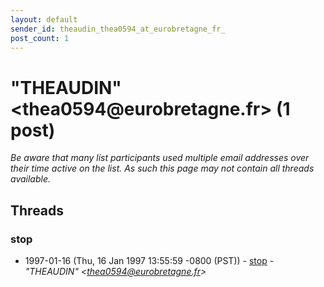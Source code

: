```yaml
---
layout: default
sender_id: theaudin_thea0594_at_eurobretagne_fr_
post_count: 1
---
```


# "THEAUDIN" <thea0594<span>@</span>eurobretagne.fr> (1 post)

_Be aware that many list participants used multiple email addresses over their time active on the list. As such this page may not contain all threads available._

## Threads

### stop
+ 1997-01-16 (Thu, 16 Jan 1997 13:55:59 -0800 (PST)) - [stop](/archive/1997/01/4ab92c56fb47c90902fa0a42229fcf8b493063985c11291957ca8cf6e6c01a11) - _"THEAUDIN" \<thea0594@eurobretagne.fr\>_

